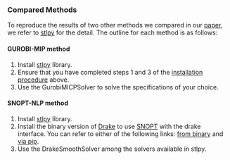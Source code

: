 ### Compared Methods
To reproduce the results of two other methods we compared in our [paper](https://arxiv.org/), we refer to [stlpy](https://stlpy.readthedocs.io/en/latest/getting_started.html#a-simple-example) for the detail. The outline for each method is as follows:


#### GUROBI-MIP method
1. Install [stlpy](https://github.com/vincekurtz/stlpy) library.
2. Ensure that you have completed steps 1 and 3 of the [installation procedure](#installation) above.
3. Use the GurobiMICPSolver to solve the specifications of your choice.

#### SNOPT-NLP method
1. Install [stlpy](https://github.com/vincekurtz/stlpy) library.
2. Install the binary version of [Drake](https://drake.mit.edu/) to use [SNOPT](https://ccom.ucsd.edu/~optimizers/solvers/snopt/) with the drake interface. You can refer to either of the following links: [from binary](https://drake.mit.edu/from_binary.html)
and [via pip](https://drake.mit.edu/pip.html#stable-releases).
3. Use the DrakeSmoothSolver among the solvers available in stlpy.